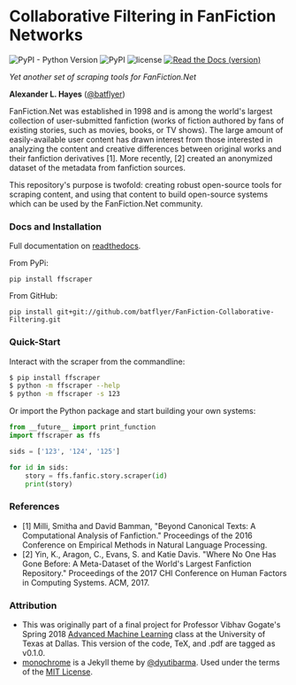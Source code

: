 # Collaborative Filtering in FanFiction Networks

![PyPI - Python Version](https://img.shields.io/pypi/pyversions/ffscraper.svg?style=flat-square) ![PyPI](https://img.shields.io/pypi/v/ffscraper.svg?style=flat-square) ![license](https://img.shields.io/pypi/l/ffscraper.svg?style=flat-square) [![Read the Docs (version)](https://img.shields.io/readthedocs/fanfiction-collaborative-filtering/stable.svg?style=flat-square)](http://fanfiction-collaborative-filtering.readthedocs.io/en/latest/)

*Yet another set of scraping tools for FanFiction.Net*

**Alexander L. Hayes** ([@batflyer](https://github.com/batflyer))

FanFiction.Net was established in 1998 and is among the world's largest collection of user-submitted fanfiction (works of fiction authored by fans of existing stories, such as movies, books, or TV shows). The large amount of easily-available user content has drawn interest from those interested in analyzing the content and creative differences between original works and their fanfiction derivatives [1]. More recently, [2] created an anonymized dataset of the metadata from fanfiction sources.

This repository's purpose is twofold: creating robust open-source tools for scraping content, and using that content to build open-source systems which can be used by the FanFiction.Net community.

### Docs and Installation

Full documentation on [readthedocs](http://fanfiction-collaborative-filtering.readthedocs.io/en/latest/).

From PyPi:

```
pip install ffscraper
```

From GitHub:

```
pip install git+git://github.com/batflyer/FanFiction-Collaborative-Filtering.git
```

### Quick-Start

Interact with the scraper from the commandline:

```bash
$ pip install ffscraper
$ python -m ffscraper --help
$ python -m ffscraper -s 123
```

Or import the Python package and start building your own systems:

```python
from __future__ import print_function
import ffscraper as ffs

sids = ['123', '124', '125']

for id in sids:
    story = ffs.fanfic.story.scraper(id)
    print(story)
```

### References

* [1] Milli, Smitha and David Bamman, "Beyond Canonical Texts: A Computational Analysis of Fanfiction." Proceedings of the 2016 Conference on Empirical Methods in Natural Language Processing.
* [2] Yin, K., Aragon, C., Evans, S. and Katie Davis. "Where No One Has Gone Before: A Meta-Dataset of the World's Largest Fanfiction Repository." Proceedings of the 2017 CHI Conference on Human Factors in Computing Systems. ACM, 2017.

### Attribution

* This was originally part of a final project for Professor Vibhav Gogate's Spring 2018 [Advanced Machine Learning](http://www.hlt.utdallas.edu/~vgogate/ml/2018s/index.html) class at the University of Texas at Dallas. This version of the code, TeX, and .pdf are tagged as v0.1.0.
* [monochrome](https://github.com/dyutibarma/monochrome) is a Jekyll theme by [@dyutibarma](https://github.com/dyutibarma/). Used under the terms of the [MIT License](https://github.com/dyutibarma/monochrome/blob/master/license.md).
